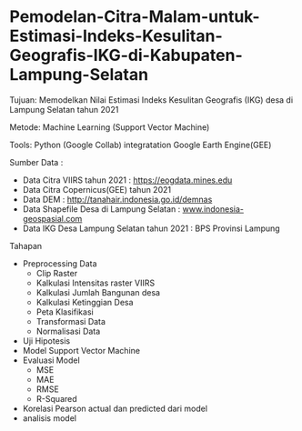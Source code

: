 
# Pemodelan-Citra-Malam-untuk-Estimasi-Indeks-Kesulitan-Geografis-IKG-di-Kabupaten-Lampung-Selatan


Tujuan: Memodelkan Nilai Estimasi Indeks Kesulitan Geografis (IKG) desa di Lampung Selatan tahun 2021

Metode: Machine Learning (Support Vector Machine)

Tools: Python (Google Collab) integratation Google Earth Engine(GEE)

Sumber Data : 

*   Data Citra VIIRS tahun 2021 : https://eogdata.mines.edu
*   Data Citra Copernicus(GEE) tahun 2021
*   Data DEM : http://tanahair.indonesia.go.id/demnas
*   Data Shapefile Desa di Lampung Selatan : www.indonesia-geospasial.com
*   Data IKG Desa Lampung Selatan tahun 2021 : BPS Provinsi Lampung

Tahapan
*   Preprocessing Data
      *   Clip Raster
      *   Kalkulasi Intensitas raster VIIRS
      *   Kalkulasi Jumlah Bangunan desa
      *   Kalkulasi Ketinggian Desa
      *   Peta Klasifikasi
      *   Transformasi Data
      *   Normalisasi Data
*   Uji Hipotesis
*   Model Support Vector Machine
*   Evaluasi Model
      *   MSE
      *   MAE
      *   RMSE
      *   R-Squared
*   Korelasi Pearson actual dan predicted dari model
*   analisis model
